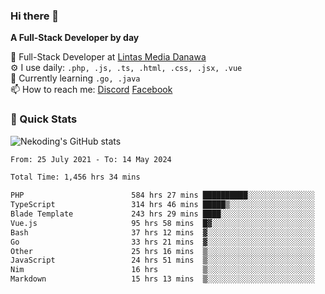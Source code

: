 ### Hi there 👋

**A Full-Stack Developer by day**

🔭 Full-Stack Developer at [Lintas Media Danawa](https://www.lintasmediadanawa.com/)  
⚙️ I use daily: `.php, .js, .ts, .html, .css, .jsx, .vue`  
🌱 Currently learning `.go, .java`  
📫 How to reach me: [Discord](https://discordapp.com/users/984448732999327766)  [Facebook](https://fb.me/tyvandi)  

### 🚀 Quick Stats  

![Nekoding's GitHub stats](https://github-readme-stats.vercel.app/api?username=nekoding&show_icons=true)

<!--START_SECTION:waka-->

```txt
From: 25 July 2021 - To: 14 May 2024

Total Time: 1,456 hrs 34 mins

PHP                        584 hrs 27 mins ██████████░░░░░░░░░░░░░░░   39.44 %
TypeScript                 314 hrs 46 mins █████▒░░░░░░░░░░░░░░░░░░░   21.24 %
Blade Template             243 hrs 29 mins ████░░░░░░░░░░░░░░░░░░░░░   16.43 %
Vue.js                     95 hrs 58 mins  █▓░░░░░░░░░░░░░░░░░░░░░░░   06.48 %
Bash                       37 hrs 12 mins  ▓░░░░░░░░░░░░░░░░░░░░░░░░   02.51 %
Go                         33 hrs 21 mins  ▓░░░░░░░░░░░░░░░░░░░░░░░░   02.25 %
Other                      25 hrs 16 mins  ▒░░░░░░░░░░░░░░░░░░░░░░░░   01.71 %
JavaScript                 24 hrs 51 mins  ▒░░░░░░░░░░░░░░░░░░░░░░░░   01.68 %
Nim                        16 hrs          ▒░░░░░░░░░░░░░░░░░░░░░░░░   01.08 %
Markdown                   15 hrs 13 mins  ▒░░░░░░░░░░░░░░░░░░░░░░░░   01.03 %
```

<!--END_SECTION:waka-->

<!--
**nekoding/nekoding** is a ✨ _special_ ✨ repository because its `README.md` (this file) appears on your GitHub profile.

Here are some ideas to get you started:

- 🔭 I’m currently working on ...
- 🌱 I’m currently learning ...
- 👯 I’m looking to collaborate on ...
- 🤔 I’m looking for help with ...
- 💬 Ask me about ...
- 📫 How to reach me: ...
- 😄 Pronouns: ...
- ⚡ Fun fact: ...
-->
